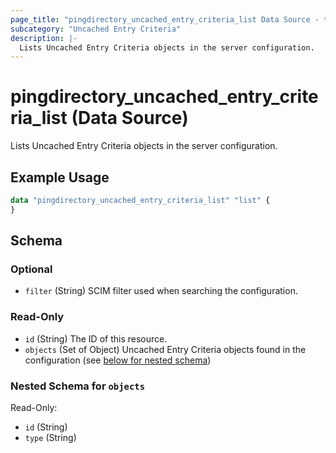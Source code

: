 ```yaml
---
page_title: "pingdirectory_uncached_entry_criteria_list Data Source - terraform-provider-pingdirectory"
subcategory: "Uncached Entry Criteria"
description: |-
  Lists Uncached Entry Criteria objects in the server configuration.
---
```


# pingdirectory_uncached_entry_criteria_list (Data Source)

Lists Uncached Entry Criteria objects in the server configuration.

## Example Usage

```terraform
data "pingdirectory_uncached_entry_criteria_list" "list" {
}
```

<!-- schema generated by tfplugindocs -->
## Schema

### Optional

- `filter` (String) SCIM filter used when searching the configuration.

### Read-Only

- `id` (String) The ID of this resource.
- `objects` (Set of Object) Uncached Entry Criteria objects found in the configuration (see [below for nested schema](#nestedatt--objects))

<a id="nestedatt--objects"></a>
### Nested Schema for `objects`

Read-Only:

- `id` (String)
- `type` (String)

